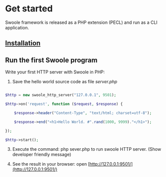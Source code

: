 # Get started

Swoole framework is released as a PHP extension \(PECL\) and run as a CLI application.

## [Installation](/chapter1/installation.md)

## Run the first Swoole program

Write your first HTTP server with Swoole in PHP:

1. Save the hello world source code as file *server.php*

``` php

$http = new swoole_http_server("127.0.0.1", 9501);

$http->on('request', function ($request, $response) {

    $response->header("Content-Type", "text/html; charset=utf-8");

    $response->end("<h1>Hello World. #".rand(1000, 9999)."</h1>");

});

$http->start();
```

3. Execute the command: php sever.php to run swoole HTTP server. \(Show developer friendly message\)

4. See the result in your browser: open [http://127.0.0.1:9501/](http://127.0.0.1:9501/)

#### 



